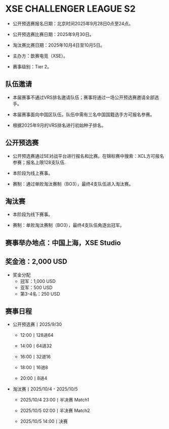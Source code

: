 # XSE CHALLENGER LEAGUE S2

-   公开预选赛报名日期：北京时间2025年9月28日0点至24点。

-   公开预选赛比赛日期：2025年9月30日。

-   淘汰赛比赛日期：2025年10月4日至10月5日。

-   主办方：歆赛电竞（XSE）。

-   赛事级别：Tier 2。

## 队伍邀请

-   本届赛事不通过VRS排名邀请队伍；赛事将通过一场公开预选赛邀请全部选手。

-   本届赛事面向中国区队伍，队伍中需有三名中国国籍选手方可报名参赛。
 
-   根据2025年9月的VRS排名进行初始种子排名。
 
 ## 公开预选赛

-   公开预选赛通过5E对战平台进行报名和比赛。在锦标赛中搜索：XCL方可报名参赛；报名上限128支队伍.

-   本阶段为线上赛事。
 
-   赛制：通过单败淘汰赛制（BO3），最终4支队伍进入淘汰赛。

## 淘汰赛

-   本阶段为线下赛事。

-   赛制：单败淘汰赛制（BO3），最终4支队伍角逐出冠军。

## 赛事举办地点：中国上海，XSE Studio

## 奖金池：2,000 USD

-   奖金分配
 
    -   冠军：1,000 USD
 
    -   亚军：500 USD
 
    -   第3-4名：250 USD

## 赛事日程

-   公开预选赛丨2025/9/30
 
    -   12:00丨128进64

    -   14:00丨64进32

    -   16:00丨32进16

    -   18:00丨16进8
 
    -   20:00丨8进4

-   淘汰赛丨2025/10/4 - 2025/10/5
 
    -   2025/10/4 23:00丨半决赛 Match1

    -   2025/10/5 02:00丨半决赛 Match2

    -   2025/10/5 14:00丨决赛
